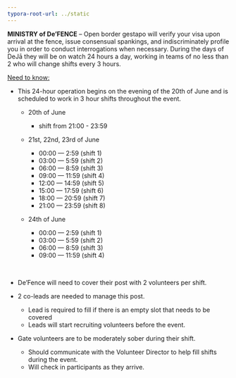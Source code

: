 ```yaml
---
typora-root-url: ../static
---
```


**MINISTRY of De’FENCE** –   Open border gestapo will verify your visa upon arrival at the fence,  issue consensual spankings, and indiscriminately profile you in order to conduct interrogations when necessary.  During the days of DeJā they will be on watch 24 hours a day, working in teams of no less than 2 who will change shifts every 3 hours.



<u>Need to know:</u>

- This 24-hour operation begins on the evening of the 20th of June and is scheduled to work in 3 hour shifts throughout the event. 

  - 20th of June  

    - shift from 21:00 - 23:59

  - 21st, 22nd, 23rd of June

    - 00:00 — 2:59 (shift 1)
    - 03:00 — 5:59 (shift 2)
    - 06:00 — 8:59 (shift 3)
    - 09:00 — 11:59 (shift 4)
    - 12:00 — 14:59 (shift 5)
    - 15:00 — 17:59 (shift 6)
    - 18:00 — 20:59 (shift 7)
    - 21:00 — 23:59 (shift 8)

  - 24th of June 

    - 00:00 — 2:59 (shift 1)
    - 03:00 — 5:59 (shift 2)
    - 06:00 — 8:59 (shift 3)
    - 09:00 — 11:59 (shift 4)

    ​

- De’Fence will need to cover their post with 2 volunteers per shift. 

- 2 co-leads are needed to manage this post.

  - Lead  is required to fill if there is an empty slot that needs to be covered
  - Leads will start recruiting volunteers before the event.	

- Gate volunteers are to be moderately sober during their shift.

  - Should communicate with the Volunteer Director to help fill shifts during the event. 
  - Will check in participants as they arrive. 

  ​



